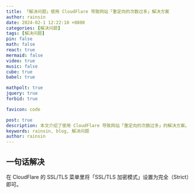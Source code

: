 ```yaml
---
title: 「解决问题」使用 CloudFlare 导致网站「重定向的次数过多」解决方案
author: rainsin
date: 2024-02-1 12:22:10 +0800
categories: [解决问题]
tags: [解决问题]
pin: false
math: false
react: true
mermaid: false
video: true
music: false
cube: true
babel: true

mathpolt: true
jquery: true
forbid: true

favicon: code

post: true
description: 本文介绍了使用 CloudFlare 导致网站「重定向的次数过多」的解决方案。
keywords: rainsin, blog, 解决问题
author: rainsin
---
```


## 一句话解决

在 CloudFlare 的 SSL/TLS 菜单里将「SSL/TLS 加密模式」设置为完全（Strict）即可。

<!-- <link rel="stylesheet" href="test.css">

测试视频引入
<div id="mse"></div>

测试React是否引入
<div id="like_button_container"></div>

测试数学函数绘制
<div class="polt_box_ui">
  <div id="root"></div>
</div>

<script src="test.js"></script>
<script>
var player = new window.Player({
  id: 'mse',
  url: 'https://file.rainsin.cn/s/r3e91t',
})
</script>

<twisty-player alg="R U R' U R U2' R'"></twisty-player>

<twisty-player
  puzzle="4x4x4"
  alg="r U2 x r U2 r U2 r' U2 l U2 r' U2 r U2 r' U2 r'"
  hint-facelets="none"
  back-view="top-right"
  background="none"
></twisty-player> 

<div id="app"></div>

<script type="text/babel">  
    const getMessage = () => "Hello World";
    document.getElementById('app').innerHTML = getMessage();
</script> -->